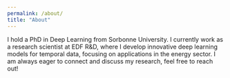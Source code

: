 ```yaml
---
permalink: /about/
title: "About"
---
```


I hold a PhD in Deep Learning from Sorbonne University. I currently work as a research scientist at EDF R&D, where I develop innovative deep learning models for temporal data, focusing on applications in the energy sector. I am always eager to connect and discuss my research, feel free to reach out!

